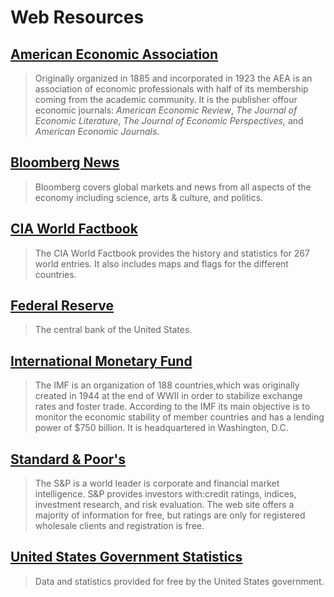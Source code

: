 # Web Resources

## [American Economic Association](http://www.aeaweb.org/index.php)

> Originally organized in 1885 and incorporated in 1923 the AEA is an association of economic professionals with half of its membership coming from the academic community. It is the publisher offour economic journals: _American Economic Review_, _The Journal of Economic Literature_, _The Journal of Economic Perspectives,_ and _American Economic Journals_.

## [Bloomberg News](http://www.bloomberg.com/news/)

> Bloomberg covers global markets and news from all aspects of the economy including science, arts & culture, and politics.

## [CIA World Factbook](http://www.cia.gov/library/publications/the-world-factbook/)

> The CIA World Factbook provides the history and statistics for 267 world entries. It also includes maps and flags for the different countries.

## [Federal Reserve](http://www.federalreserve.gov/)

> The central bank of the United States.

## [International Monetary Fund](http://www.imf.org/external/index.htm)

> The IMF is an organization of 188 countries,which was originally created in 1944 at the end of WWII in order to stabilize exchange rates and foster trade. According to the IMF its main objective is to monitor the economic stability of member countries and has a lending power of $750 billion. It is headquartered in Washington, D.C.

## [Standard & Poor's](http://www.standardandpoors.com/en_US/web/guest/home)

> The S&P is a world leader is corporate and financial market intelligence. S&P provides investors with:credit ratings, indices, investment research, and risk evaluation. The web site offers a majority of information for free, but ratings are only for registered wholesale clients and registration is free.

## [United States Government Statistics](http://www.usa.gov/Topics/Reference-Shelf/Data.shtml)

> Data and statistics provided for free by the United States government.
